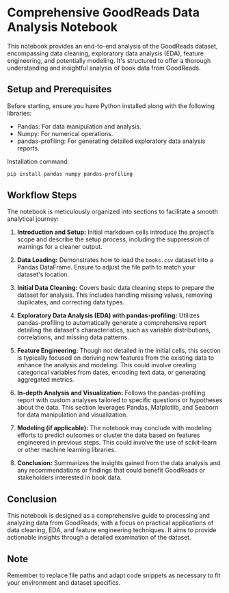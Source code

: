 
# Comprehensive GoodReads Data Analysis Notebook

This notebook provides an end-to-end analysis of the GoodReads dataset, encompassing data cleaning, exploratory data analysis (EDA), feature engineering, and potentially modeling. It's structured to offer a thorough understanding and insightful analysis of book data from GoodReads.

## Setup and Prerequisites

Before starting, ensure you have Python installed along with the following libraries:

- Pandas: For data manipulation and analysis.
- Numpy: For numerical operations.
- pandas-profiling: For generating detailed exploratory data analysis reports.

Installation command:

```bash
pip install pandas numpy pandas-profiling
```

## Workflow Steps

The notebook is meticulously organized into sections to facilitate a smooth analytical journey:

1. **Introduction and Setup:** Initial markdown cells introduce the project's scope and describe the setup process, including the suppression of warnings for a cleaner output.

2. **Data Loading:** Demonstrates how to load the `books.csv` dataset into a Pandas DataFrame. Ensure to adjust the file path to match your dataset's location.

3. **Initial Data Cleaning:** Covers basic data cleaning steps to prepare the dataset for analysis. This includes handling missing values, removing duplicates, and correcting data types.

4. **Exploratory Data Analysis (EDA) with pandas-profiling:** Utilizes pandas-profiling to automatically generate a comprehensive report detailing the dataset's characteristics, such as variable distributions, correlations, and missing data patterns.

5. **Feature Engineering:** Though not detailed in the initial cells, this section is typically focused on deriving new features from the existing data to enhance the analysis and modeling. This could involve creating categorical variables from dates, encoding text data, or generating aggregated metrics.

6. **In-depth Analysis and Visualization:** Follows the pandas-profiling report with custom analyses tailored to specific questions or hypotheses about the data. This section leverages Pandas, Matplotlib, and Seaborn for data manipulation and visualization.

7. **Modeling (if applicable):** The notebook may conclude with modeling efforts to predict outcomes or cluster the data based on features engineered in previous steps. This could involve the use of scikit-learn or other machine learning libraries.

8. **Conclusion:** Summarizes the insights gained from the data analysis and any recommendations or findings that could benefit GoodReads or stakeholders interested in book data.

## Conclusion

This notebook is designed as a comprehensive guide to processing and analyzing data from GoodReads, with a focus on practical applications of data cleaning, EDA, and feature engineering techniques. It aims to provide actionable insights through a detailed examination of the dataset.

## Note

Remember to replace file paths and adapt code snippets as necessary to fit your environment and dataset specifics.

